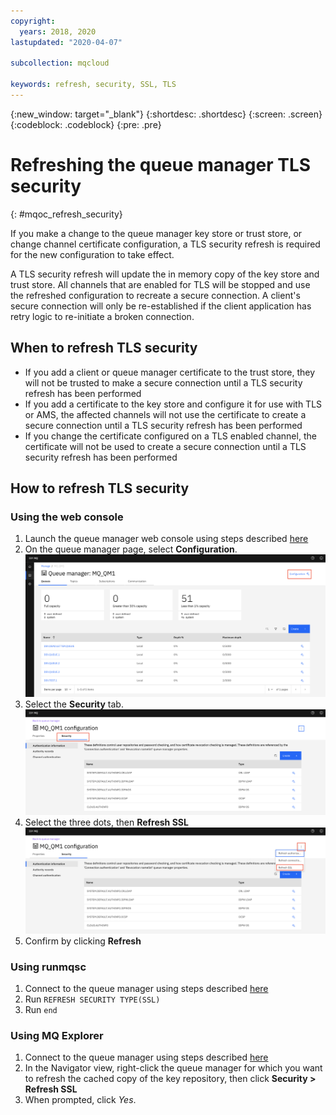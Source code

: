 ```yaml
---
copyright:
  years: 2018, 2020
lastupdated: "2020-04-07"

subcollection: mqcloud

keywords: refresh, security, SSL, TLS
---
```


{:new_window: target="_blank"}
{:shortdesc: .shortdesc}
{:screen: .screen}
{:codeblock: .codeblock}
{:pre: .pre}

# Refreshing the queue manager TLS security
{: #mqoc_refresh_security}

If you make a change to the queue manager key store or trust store, or change channel certificate configuration, a TLS security refresh is required for the new configuration to take effect.

A TLS security refresh will update the in memory copy of the key store and trust store.  All channels that are enabled for TLS will be stopped and use the refreshed configuration to recreate a secure connection.  A client's secure connection will only be re-established if the client application has retry logic to re-initiate a broken connection.

## When to refresh TLS security

* If you add a client or queue manager certificate to the trust store, they will not be trusted to make a secure connection until a TLS security refresh has been performed
* If you add a certificate to the key store and configure it for use with TLS or AMS, the affected channels will not use the certificate to create a secure connection until a TLS security refresh has been performed
* If you change the certificate configured on a TLS enabled channel, the certificate will not be used to create a secure connection until a TLS security refresh has been performed

## How to refresh TLS security

### Using the web console
1. Launch the queue manager web console using steps described [here](/docs/services/mqcloud?topic=mqcloud-mqoc_admin_mqweb#connect_mqoc_admin_mqweb)
2. On the queue manager page, select **Configuration**.
    ![Image showing entering cipher spec](./images/mqoc_webconsole_qm_configuration.png)
3. Select the **Security** tab.
   ![Image showing entering cipher spec](./images/mqoc_webconsole_qm_securitytab.png)
4. Select the three dots, then **Refresh SSL**
   ![Image showing entering cipher spec](./images/mqoc_webconsole_qm_refreshsecurity.png)
5. Confirm by clicking **Refresh**


### Using runmqsc
1. Connect to the queue manager using steps described [here](/docs/services/mqcloud?topic=mqcloud-mqoc_admin_mqcli#connect_mqoc_admin_mqcli)
2. Run `REFRESH SECURITY TYPE(SSL)`
3. Run `end`

### Using MQ Explorer
1. Connect to the queue manager using steps described [here](/docs/services/mqcloud?topic=mqcloud-mqoc_admin_mqexp#connect_mqoc_admin_mqexp)
2. In the Navigator view, right-click the queue manager for which you want to refresh the cached copy of the key repository, then click **Security > Refresh SSL**
3. When prompted, click *Yes*.
